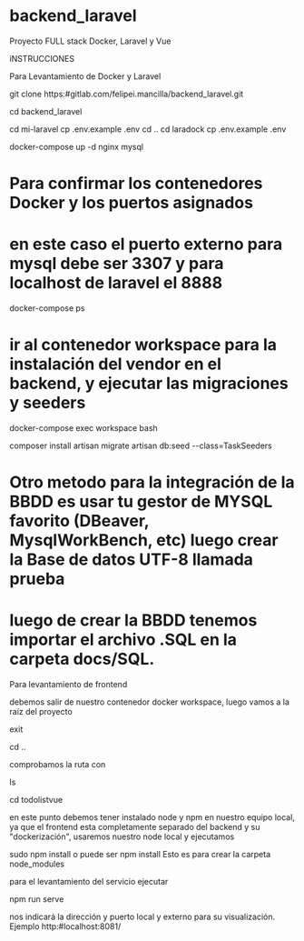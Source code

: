 # backend_laravel

Proyecto FULL stack Docker, Laravel y Vue

iNSTRUCCIONES

Para Levantamiento de Docker y Laravel

git clone https:#gitlab.com/felipei.mancilla/backend_laravel.git

cd backend_laravel

cd mi-laravel
cp .env.example .env
cd ..
cd laradock
cp .env.example .env

docker-compose up -d nginx mysql

# Para confirmar los contenedores Docker y los puertos asignados

# en este caso el puerto externo para mysql debe ser 3307 y para localhost de laravel el 8888

docker-compose ps

# ir al contenedor workspace para la instalación del vendor en el backend, y ejecutar las migraciones y seeders

docker-compose exec workspace bash

composer install
artisan migrate
artisan db:seed --class=TaskSeeders

# Otro metodo para la integración de la BBDD es usar tu gestor de MYSQL favorito (DBeaver, MysqlWorkBench, etc) luego crear la Base de datos UTF-8 llamada prueba

# luego de crear la BBDD tenemos importar el archivo .SQL en la carpeta docs/SQL.

Para levantamiento de frontend

debemos salir de nuestro contenedor docker workspace, luego vamos a la raíz del proyecto

exit

cd ..

comprobamos la ruta con

ls

cd todolistvue

en este punto debemos tener instalado node y npm en nuestro equipo local, ya que el frontend esta completamente separado del backend y su "dockerización", usaremos nuestro node local y ejecutamos

sudo npm install o puede ser npm install
Esto es para crear la carpeta node_modules

para el levantamiento del servicio ejecutar

npm run serve

nos indicará la dirección y puerto local y externo para su visualización.
Ejemplo http:#localhost:8081/
